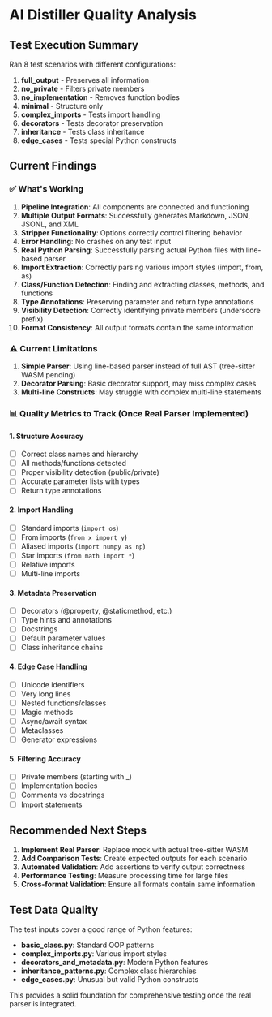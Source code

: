 # AI Distiller Quality Analysis

## Test Execution Summary

Ran 8 test scenarios with different configurations:
1. **full_output** - Preserves all information
2. **no_private** - Filters private members
3. **no_implementation** - Removes function bodies
4. **minimal** - Structure only
5. **complex_imports** - Tests import handling
6. **decorators** - Tests decorator preservation
7. **inheritance** - Tests class inheritance
8. **edge_cases** - Tests special Python constructs

## Current Findings

### ✅ What's Working
1. **Pipeline Integration**: All components are connected and functioning
2. **Multiple Output Formats**: Successfully generates Markdown, JSON, JSONL, and XML
3. **Stripper Functionality**: Options correctly control filtering behavior
4. **Error Handling**: No crashes on any test input
5. **Real Python Parsing**: Successfully parsing actual Python files with line-based parser
6. **Import Extraction**: Correctly parsing various import styles (import, from, as)
7. **Class/Function Detection**: Finding and extracting classes, methods, and functions
8. **Type Annotations**: Preserving parameter and return type annotations
9. **Visibility Detection**: Correctly identifying private members (underscore prefix)
10. **Format Consistency**: All output formats contain the same information

### ⚠️ Current Limitations
1. **Simple Parser**: Using line-based parser instead of full AST (tree-sitter WASM pending)
2. **Decorator Parsing**: Basic decorator support, may miss complex cases
3. **Multi-line Constructs**: May struggle with complex multi-line statements

### 📊 Quality Metrics to Track (Once Real Parser Implemented)

#### 1. Structure Accuracy
- [ ] Correct class names and hierarchy
- [ ] All methods/functions detected
- [ ] Proper visibility detection (public/private)
- [ ] Accurate parameter lists with types
- [ ] Return type annotations

#### 2. Import Handling
- [ ] Standard imports (`import os`)
- [ ] From imports (`from x import y`)
- [ ] Aliased imports (`import numpy as np`)
- [ ] Star imports (`from math import *`)
- [ ] Relative imports
- [ ] Multi-line imports

#### 3. Metadata Preservation
- [ ] Decorators (@property, @staticmethod, etc.)
- [ ] Type hints and annotations
- [ ] Docstrings
- [ ] Default parameter values
- [ ] Class inheritance chains

#### 4. Edge Case Handling
- [ ] Unicode identifiers
- [ ] Very long lines
- [ ] Nested functions/classes
- [ ] Magic methods
- [ ] Async/await syntax
- [ ] Metaclasses
- [ ] Generator expressions

#### 5. Filtering Accuracy
- [ ] Private members (starting with _)
- [ ] Implementation bodies
- [ ] Comments vs docstrings
- [ ] Import statements

## Recommended Next Steps

1. **Implement Real Parser**: Replace mock with actual tree-sitter WASM
2. **Add Comparison Tests**: Create expected outputs for each scenario
3. **Automated Validation**: Add assertions to verify output correctness
4. **Performance Testing**: Measure processing time for large files
5. **Cross-format Validation**: Ensure all formats contain same information

## Test Data Quality

The test inputs cover a good range of Python features:
- **basic_class.py**: Standard OOP patterns
- **complex_imports.py**: Various import styles
- **decorators_and_metadata.py**: Modern Python features
- **inheritance_patterns.py**: Complex class hierarchies
- **edge_cases.py**: Unusual but valid Python constructs

This provides a solid foundation for comprehensive testing once the real parser is integrated.